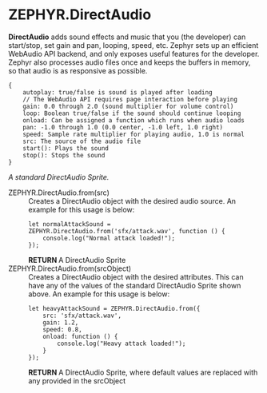 <h1>ZEPHYR.DirectAudio</h1>
<p><strong>DirectAudio</strong> adds sound effects and music that you (the developer) can start/stop, set gain and pan, looping, speed, etc. Zephyr sets up an efficient WebAudio API backend, and only exposes useful features for the developer. Zephyr also processes audio files once and keeps the buffers in memory, so that audio is as responsive as possible.</p>

<p><pre><code>{
    autoplay: true/false is sound is played after loading
    <span class="warning">// The WebAudio API requires page interaction before playing</span>
    gain: 0.0 through 2.0 (sound multiplier for volume control)
    loop: Boolean true/false if the sound should continue looping
    onload: Can be assigned a function which runs when audio loads
    pan: -1.0 through 1.0 (0.0 center, -1.0 left, 1.0 right)
    speed: Sample rate multiplier for playing audio, 1.0 is normal
    src: The source of the audio file
    start(): Plays the sound
    stop(): Stops the sound
}</code></pre>
<em>A standard DirectAudio Sprite.</em></p>

<dl>
<dt>ZEPHYR.DirectAudio.from(src)</dt>
<dd>Creates a DirectAudio object with the desired audio source. An example for this usage is below:
<pre><code>let normalAttackSound = ZEPHYR.DirectAudio.from('sfx/attack.wav', function () {
    console.log("Normal attack loaded!");
});</code></pre>
</dd>
<dd><strong class="return">RETURN </strong> A DirectAudio Sprite</dd>
<dt>ZEPHYR.DirectAudio.from(srcObject)</dt>
<dd>Creates a DirectAudio object with the desired attributes. This can have any of the values of the standard DirectAudio Sprite shown above. An example for this usage is below:
<pre><code>let heavyAttackSound = ZEPHYR.DirectAudio.from({
    src: 'sfx/attack.wav',
    gain: 1.2,
    speed: 0.8,
    onload: function () {
        console.log("Heavy attack loaded!");
    }
});</code></pre>
</dd>
<dd><strong class="return">RETURN </strong> A DirectAudio Sprite, where default values are replaced with any provided in the srcObject</dd>
</dl>
